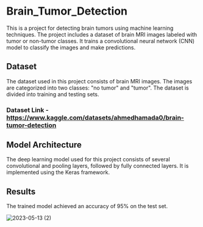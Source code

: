 # Brain_Tumor_Detection

This is a project for detecting brain tumors using machine learning techniques. The project includes a dataset of brain MRI images labeled with tumor or non-tumor classes. It trains a convolutional neural network (CNN) model to classify the images and make predictions.

## Dataset

The dataset used in this project consists of brain MRI images. The images are categorized into two classes: "no tumor" and "tumor". The dataset is divided into training and testing sets.

### Dataset Link - https://www.kaggle.com/datasets/ahmedhamada0/brain-tumor-detection

## Model Architecture

The deep learning model used for this project consists of several convolutional and pooling layers, followed by fully connected layers. It is implemented using the Keras framework.

## Results

The trained model achieved an accuracy of 95% on the test set.


![2023-05-13 (2)](https://github.com/Dhruvil5995/Brain_Tumor_Detection/assets/64741151/aadbf659-b619-422d-956d-ce2257c3c6a1)


